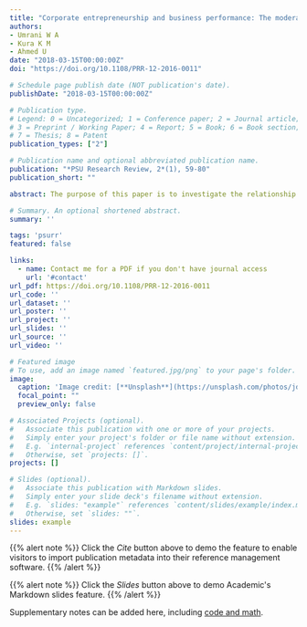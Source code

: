 ```yaml
---
title: "Corporate entrepreneurship and business performance: The moderating role of organizational culture in selected banks in Pakistan"
authors:
- Umrani W A
- Kura K M
- Ahmed U
date: "2018-03-15T00:00:00Z"
doi: "https://doi.org/10.1108/PRR-12-2016-0011"

# Schedule page publish date (NOT publication's date).
publishDate: "2018-03-15T00:00:00Z"

# Publication type.
# Legend: 0 = Uncategorized; 1 = Conference paper; 2 = Journal article;
# 3 = Preprint / Working Paper; 4 = Report; 5 = Book; 6 = Book section;
# 7 = Thesis; 8 = Patent
publication_types: ["2"]

# Publication name and optional abbreviated publication name.
publication: "*PSU Research Review, 2*(1), 59-80"
publication_short: ""

abstract: The purpose of this paper is to investigate the relationship between corporate entrepreneurship (CE), organizational culture (OC) and business performance (BP). Additionally, the study has attempted to address the moderating influence of OC on CE–BP relationship. Data were collected from middle managers of Big Five banks of Pakistan. A two-step approach to structural equation modeling was used. Using confirmatory factor analysis, the measurement model fit was determined. The significance of the theoretical relationship was assessed using structural model. The results have supported the hypothesized direct and moderated relationship. The present study extends the body of knowledge in testing the resource-based view of the firm theory and contingency theory through providing empirical evidence on the hypothesized relationships. Additionally, the study has contributed in the existing theory through evaluating the moderating of OC by using interaction effect in partial least squares structural equation modeling (PLS-SEM).

# Summary. An optional shortened abstract.
summary: ''

tags: 'psurr'
featured: false

links:
  - name: Contact me for a PDF if you don't have journal access
    url: '#contact'
url_pdf: https://doi.org/10.1108/PRR-12-2016-0011
url_code: ''
url_dataset: ''
url_poster: ''
url_project: ''
url_slides: ''
url_source: ''
url_video: ''

# Featured image
# To use, add an image named `featured.jpg/png` to your page's folder. 
image:
  caption: 'Image credit: [**Unsplash**](https://unsplash.com/photos/jdD8gXaTZsc)'
  focal_point: ""
  preview_only: false

# Associated Projects (optional).
#   Associate this publication with one or more of your projects.
#   Simply enter your project's folder or file name without extension.
#   E.g. `internal-project` references `content/project/internal-project/index.md`.
#   Otherwise, set `projects: []`.
projects: []

# Slides (optional).
#   Associate this publication with Markdown slides.
#   Simply enter your slide deck's filename without extension.
#   E.g. `slides: "example"` references `content/slides/example/index.md`.
#   Otherwise, set `slides: ""`.
slides: example
---
```


{{% alert note %}}
Click the *Cite* button above to demo the feature to enable visitors to import publication metadata into their reference management software.
{{% /alert %}}

{{% alert note %}}
Click the *Slides* button above to demo Academic's Markdown slides feature.
{{% /alert %}}

Supplementary notes can be added here, including [code and math](https://sourcethemes.com/academic/docs/writing-markdown-latex/).
